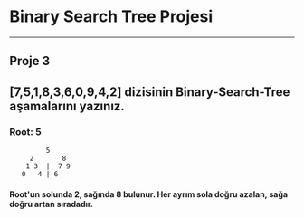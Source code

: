 # Binary Search Tree Projesi
---
## Proje 3
## [7,5,1,8,3,6,0,9,4,2] dizisinin Binary-Search-Tree aşamalarını yazınız.

### Root: 5
```
         5
     2       8
    1 3  |  7 9
   0   4 | 6    
```
#### Root'un solunda 2, sağında 8 bulunur. Her ayrım sola doğru azalan, sağa doğru artan sıradadır.
